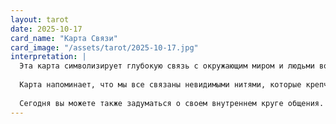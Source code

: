 ```yaml
---
layout: tarot
date: 2025-10-17
card_name: "Карта Связи"
card_image: "/assets/tarot/2025-10-17.jpg"
interpretation: |
  Эта карта символизирует глубокую связь с окружающим миром и людьми вокруг вас. Она говорит о том, что вы находитесь в идеальном гармоничном состоянии, когда ваши мысли и чувства могут свободно течь и все, что вы даете, возвращается к вам. Сегодня вы можете почувствовать особую связь с друзьями, семьей или даже с незнакомцами, которые становятся важной частью вашей жизни.
  
  Карта напоминает, что мы все связаны невидимыми нитями, которые крепче, чем порой предполагается. Воспользуйтесь этим днем, чтобы установить новые контакты, выяснить недосказанное или просто порадовать близких теплыми словами и жестами. Вы можете оказаться в ситуации, когда ваше мнение или действия повлияют на других, так что будьте внимательны к своим словам и поступкам.
  
  Сегодня вы можете также задуматься о своем внутреннем круге общения. Возможно, пора избавиться от токсичных отношений или, наоборот, укрепить связи с теми, кто поддерживает вас и вдохновляет. Карта Связи подсказывает, что важно не только принимать, но и давать, так что открывайте свое сердце и делитесь своей позитивной энергией. Это поможет вам не только укрепить уже существующие связи, но и открыть двери для новых возможностей и знакомств.
---
```


